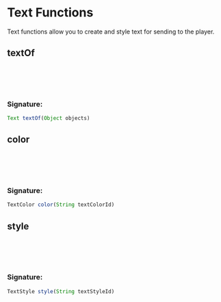 # Text Functions
 Text functions allow you to create and style text for sending to the player.

## textOf

<h3 style="padding-top: 4.6rem"> Signature: </h3>

```js
Text textOf(Object objects)
```

## color

<h3 style="padding-top: 4.6rem"> Signature: </h3>

```js
TextColor color(String textColorId)
```

## style

<h3 style="padding-top: 4.6rem"> Signature: </h3>

```js
TextStyle style(String textStyleId)
```


